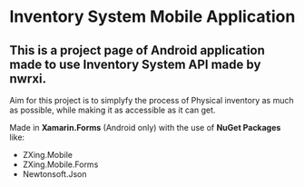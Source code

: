 # Inventory System Mobile Application
## This is a project page of Android application made to use Inventory System API made by nwrxi.

Aim for this project is to simplyfy the process of Physical inventory as much as possible, while making it as accessible as it can get.

Made in **Xamarin.Forms** (Android only) with the use of **NuGet Packages** like:
* ZXing.Mobile
* ZXing.Mobile.Forms
* Newtonsoft.Json
